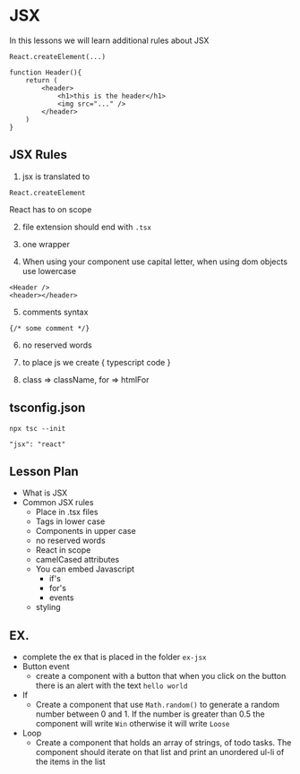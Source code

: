 # JSX

In this lessons we will learn additional rules about JSX

```
React.createElement(...)

function Header(){
	return (
		<header>
			<h1>this is the header</h1>
			<img src="..." />
		</header>
	)
}
```


## JSX Rules

1. jsx is translated to 
```
React.createElement
```

React has to on scope

2. file extension should end with `.tsx`

3. one wrapper

4. When using your component use capital letter, when using dom objects use lowercase

```
<Header />
<header></header>
```

5. comments syntax
```
{/* some comment */}
```

6. no reserved words

7. to place js we create { typescript code }

8. class => className, for => htmlFor

## tsconfig.json

```
npx tsc --init
```

```
"jsx": "react"
```

## Lesson Plan

- What is JSX
- Common JSX rules
  - Place in .tsx files
  - Tags in lower case
  - Components in upper case
  - no reserved words
  - React in scope
  - camelCased attributes
  - You can embed Javascript
    - if's
	- for's
	- events
  - styling
  
## EX.

- complete the ex that is placed in the folder `ex-jsx`
- Button event
  - create a component with a button that when you click on the button there is an alert with the text `hello world`
- If
  - Create a component that use `Math.random()` to generate a random number between 0 and 1.
  If the number is greater than 0.5 the component will write `Win`
  otherwise it will write `Loose`
- Loop
  - Create a component that holds an array of strings, of todo tasks.
  The component should iterate on that list and print an unordered ul-li of the items in the list